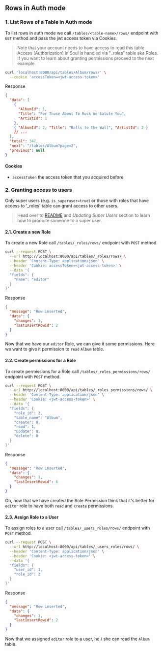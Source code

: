 ## Rows in Auth mode

### 1. List Rows of a Table in Auth mode

To list rows in auth mode we call `/tables/<table-name>/rows/` endpoint with `GET` method and pass the jwt access token via Cookies.

> Note that your account needs to have access to read this table.
> Access (Authorization) in Soul is handled via "\_roles" table aka Roles.
> If you want to learn about granting permissions proceed to the next example.

```bash
curl 'localhost:8000/api/tables/Album/rows/' \
  --cookie 'accessToken=<jwt-access-token>'
```

Response

```json
{
  "data": [
    {
      "AlbumId": 1,
      "Title": "For Those About To Rock We Salute You",
      "ArtistId": 1
    },
    { "AlbumId": 2, "Title": "Balls to the Wall", "ArtistId": 2 }
    // ...
  ],
  "total": 347,
  "next": "/tables/Album?page=2",
  "previous": null
}
```

#### Cookies

- `accessToken` the access token that you acquired before

### 2. Granting access to users

Only super users (e.g. `is_superuser=true`) or those with roles that have access to '\_roles' table can grant access to other users.

> Head over to [README](/README.md) and _Updating Super Users_ section to learn how to promote someone to a super user.

#### 2.1. Create a new Role

To create a new Role call `/tables/_roles/rows/` endpoint with `POST` method.

```bash
curl --request POST \
  --url http://localhost:8000/api/tables/_roles/rows/ \
  --header 'Content-Type: application/json' \
  --header 'Cookie: accessToken=<jwt-access-token>' \
  --data '{
  "fields": {
    "name": "editor"
  }
}'
```

Response

```json
{
  "message": "Row inserted",
  "data": {
    "changes": 1,
    "lastInsertRowid": 2
  }
}
```

Now that we have our `editor` Role, we can give it some permissions. Here we want to give it permission to `read` `Album` table.

#### 2.2. Create permissions for a Role

To create permissions for a Role call `/tables/_roles_permissions/rows/` endpoint with `POST` method.

```bash
curl --request POST \
  --url http://localhost:8000/api/tables/_roles_permissions/rows/ \
  --header 'Content-Type: application/json' \
  --header 'Cookie: <jwt-access-token>' \
  --data '{
  "fields": {
    "role_id": 2,
    "table_name": "Album",
    "create": 0,
    "read": 1,
    "update": 0,
    "delete": 0
  }
}'
```

Response

```json
{
  "message": "Row inserted",
  "data": {
    "changes": 1,
    "lastInsertRowid": 6
  }
}
```

Oh, now that we have created the Role Permission think that it's better for `editor` role to have both `read` and `create` permissions.

#### 2.3. Assign Role to a User

To assign roles to a user call `/tables/_users_roles/rows/` endpoint with `POST` method.

```bash
curl --request POST \
  --url http://localhost:8000/api/tables/_users_roles/rows/ \
  --header 'Content-Type: application/json' \
  --header 'Cookie: <jwt-access-token>' \
  --data '{
  "fields": {
    "user_id": 1,
    "role_id": 2
  }
}'
```

Response

```json
{
  "message": "Row inserted",
  "data": {
    "changes": 1,
    "lastInsertRowid": 2
  }
}
```

Now that we assigned `editor` role to a user, he / she can read the `Album` table.
